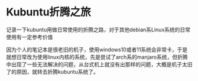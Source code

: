 # Kubuntu折腾之旅
记录一下kubuntu用做日常使用的折腾之路，对于其他debian系Linux系统的日常使用有一定参考价值

因为个人的笔记本是很老旧的机子，使用windows10或者11系统会非常卡，于是就想日常改为使用linux内核的系统，先是尝试了arch系的manjaro系统，但折腾中出现了一些无法解决的问题，从台式机上就没有出那样的问题，大概是机子太旧了的原因，就转去折腾kubuntu系统了。
